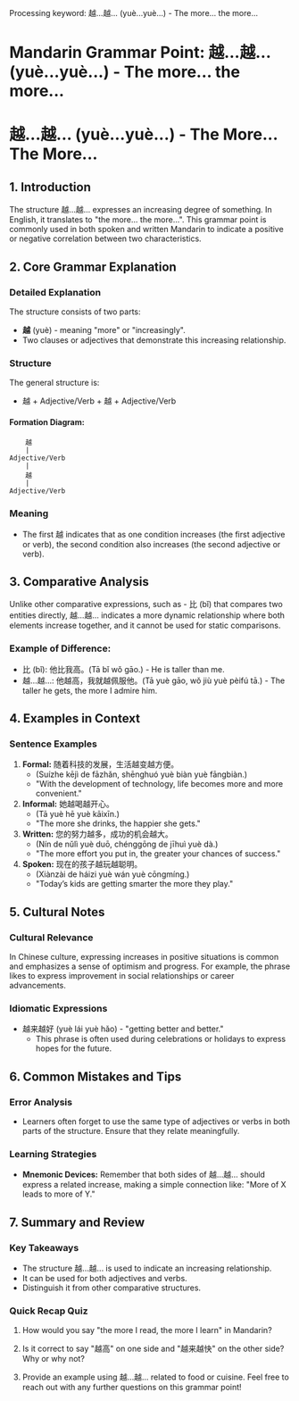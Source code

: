 Processing keyword: 越...越... (yuè...yuè...) - The more... the more...
# Mandarin Grammar Point: 越...越... (yuè...yuè...) - The more... the more...
# 越...越... (yuè...yuè...) - The More... The More...
## 1. Introduction
The structure 越...越... expresses an increasing degree of something. In English, it translates to "the more... the more...". This grammar point is commonly used in both spoken and written Mandarin to indicate a positive or negative correlation between two characteristics.
## 2. Core Grammar Explanation
### Detailed Explanation
The structure consists of two parts:
- **越** (yuè) - meaning "more" or "increasingly".
- Two clauses or adjectives that demonstrate this increasing relationship.
### Structure
The general structure is:
- 越 + Adjective/Verb + 越 + Adjective/Verb
#### Formation Diagram:
```
    越
    |
Adjective/Verb
    |
    越
    |
Adjective/Verb
```
### Meaning
- The first 越 indicates that as one condition increases (the first adjective or verb), the second condition also increases (the second adjective or verb).
## 3. Comparative Analysis
Unlike other comparative expressions, such as - 比 (bǐ) that compares two entities directly, 越...越... indicates a more dynamic relationship where both elements increase together, and it cannot be used for static comparisons. 
### Example of Difference:
- 比 (bǐ): 他比我高。(Tā bǐ wǒ gāo.) - He is taller than me.
- 越...越...: 他越高，我就越佩服他。(Tā yuè gāo, wǒ jiù yuè pèifú tā.) - The taller he gets, the more I admire him.
## 4. Examples in Context
### Sentence Examples
1. **Formal:** 随着科技的发展，生活越变越方便。
   - (Suízhe kējì de fāzhǎn, shēnghuó yuè biàn yuè fāngbiàn.)
   - "With the development of technology, life becomes more and more convenient."
2. **Informal:** 她越喝越开心。
   - (Tā yuè hē yuè kāixīn.)
   - "The more she drinks, the happier she gets."
3. **Written:** 您的努力越多，成功的机会越大。
   - (Nín de nǔlì yuè duō, chénggōng de jīhuì yuè dà.)
   - "The more effort you put in, the greater your chances of success."
4. **Spoken:** 现在的孩子越玩越聪明。
   - (Xiànzài de háizi yuè wán yuè cōngmíng.)
   - "Today’s kids are getting smarter the more they play."
## 5. Cultural Notes
### Cultural Relevance
In Chinese culture, expressing increases in positive situations is common and emphasizes a sense of optimism and progress. For example, the phrase likes to express improvement in social relationships or career advancements.
### Idiomatic Expressions
- 越来越好 (yuè lái yuè hǎo) - "getting better and better."
  - This phrase is often used during celebrations or holidays to express hopes for the future.
## 6. Common Mistakes and Tips
### Error Analysis
- Learners often forget to use the same type of adjectives or verbs in both parts of the structure. Ensure that they relate meaningfully.
  
### Learning Strategies
- **Mnemonic Devices:** Remember that both sides of 越...越... should express a related increase, making a simple connection like: "More of X leads to more of Y."
## 7. Summary and Review
### Key Takeaways
- The structure 越...越... is used to indicate an increasing relationship.
- It can be used for both adjectives and verbs.
- Distinguish it from other comparative structures.
### Quick Recap Quiz
1. How would you say "the more I read, the more I learn" in Mandarin?
   
2. Is it correct to say "越高" on one side and "越来越快" on the other side? Why or why not?
3. Provide an example using 越...越... related to food or cuisine. 
Feel free to reach out with any further questions on this grammar point!
